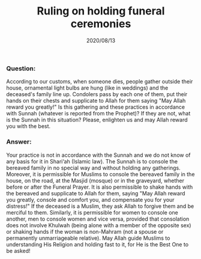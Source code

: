 ﻿---
layout: post
title: "Ruling on holding funeral ceremonies"
publisher: "alsalafiyyah@icloud.com"
source: "Majmu' Fatawa wa Maqalat 5/345"
hijri: Dhul-Hijjah 23, 1441
excerpt: Your practice is not in accordance with the Sunnah and we do not know of any basis for it in Shari‘ah.
date: 2020/08/13
category: [funerals, fatwas, bidah]
shaykhs: Shaykh Ibn Baz
---

### Question:
According to our customs, when someone dies, people gather outside their house, ornamental light bulbs are hung (like in weddings) and the deceased's family line up. Condolers pass by each one of them, put their hands on their chests and supplicate to Allah for them saying "May Allah reward you greatly!" Is this gathering and these practices in accordance with Sunnah (whatever is reported from the Prophet)? If they are not, what is the Sunnah in this situation? Please, enlighten us and may Allah reward you with the best.

### Answer:
Your practice is not in accordance with the Sunnah and we do not know of any basis for it in Shari‘ah (Islamic law). The Sunnah is to console the bereaved family in no special way and without holding any gatherings. Moreover, it is permissible for Muslims to console the bereaved family in the house, on the road, at the Masjid (mosque) or in the graveyard, whether before or after the Funeral Prayer. It is also permissible to shake hands with the bereaved and supplicate to Allah for them, saying "May Allah reward you greatly, console and comfort you, and compensate you for your distress!" If the deceased is a Muslim, they ask Allah to forgive them and be merciful to them. Similarly, it is permissible for women to console one another, men to console women and vice versa, provided that consolation does not involve Khulwah (being alone with a member of the opposite sex) or shaking hands if the woman is non-Mahram (not a spouse or permanently unmarriageable relative). May Allah guide Muslims to understanding His Religion and holding fast to it, for He is the Best One to be asked!

